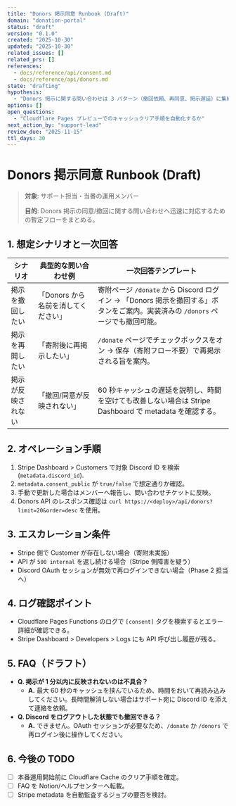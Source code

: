 ```yaml
---
title: "Donors 掲示同意 Runbook (Draft)"
domain: "donation-portal"
status: "draft"
version: "0.1.0"
created: "2025-10-30"
updated: "2025-10-30"
related_issues: []
related_prs: []
references:
  - docs/reference/api/consent.md
  - docs/reference/api/donors.md
state: "drafting"
hypothesis:
  - "Donors 掲示に関する問い合わせは 3 パターン（撤回依頼、再同意、掲示遅延）に集約できる"
options: []
open_questions:
  - "Cloudflare Pages プレビューでのキャッシュクリア手順を自動化するか"
next_action_by: "support-lead"
review_due: "2025-11-15"
ttl_days: 30
---
```


# Donors 掲示同意 Runbook (Draft)

> **対象**: サポート担当・当番の運用メンバー
>
> **目的**: Donors 掲示の同意/撤回に関する問い合わせへ迅速に対応するための暫定フローをまとめる。

## 1. 想定シナリオと一次回答

| シナリオ | 典型的な問い合わせ例 | 一次回答テンプレート |
| --- | --- | --- |
| 掲示を撤回したい | 「Donors から名前を消してください」 | 寄附ページ `/donate` から Discord ログイン → 「Donors 掲示を撤回する」ボタンをご案内。実装済みの `/donors` ページでも撤回可能。 |
| 掲示を再開したい | 「寄附後に再掲示したい」 | `/donate` ページでチェックボックスをオン → 保存（寄附フロー不要）で再掲示される旨を案内。 |
| 掲示が反映されない | 「撤回/同意が反映されない」 | 60 秒キャッシュの遅延を説明し、時間を空けても改善しない場合は Stripe Dashboard で metadata を確認する。 |

## 2. オペレーション手順

1. Stripe Dashboard > Customers で対象 Discord ID を検索 (`metadata.discord_id`).
2. `metadata.consent_public` が `true/false` で想定通りか確認。
3. 手動で更新した場合はメンバーへ報告し、問い合わせチケットに反映。
4. Donors API のレスポンス確認は `curl https://<deploy>/api/donors?limit=20&order=desc` を使用。

## 3. エスカレーション条件

- Stripe 側で Customer が存在しない場合（寄附未実施）
- API が `500 internal` を返し続ける場合（Stripe 側障害を疑う）
- Discord OAuth セッションが無効で再ログインできない場合（Phase 2 担当へ）

## 4. ログ確認ポイント

- Cloudflare Pages Functions のログで `[consent]` タグを検索するとエラー詳細が確認できる。
- Stripe Dashboard > Developers > Logs にも API 呼び出し履歴が残る。

## 5. FAQ（ドラフト）

- **Q. 掲示が 1 分以内に反映されないのは不具合？**
  - **A.** 最大 60 秒のキャッシュを挟んでいるため、時間をおいて再読み込みしてください。長時間解消しない場合はサポート宛に Discord ID を添えて連絡を依頼。
- **Q. Discord をログアウトした状態でも撤回できる？**
  - **A.** できません。OAuth セッションが必要なため、`/donate` か `/donors` で再ログイン後に操作してください。

## 6. 今後の TODO

- [ ] 本番運用開始前に Cloudflare Cache のクリア手順を確定。
- [ ] FAQ を Notion/ヘルプセンターへ転載。
- [ ] Stripe metadata を自動監査するジョブの要否を検討。
